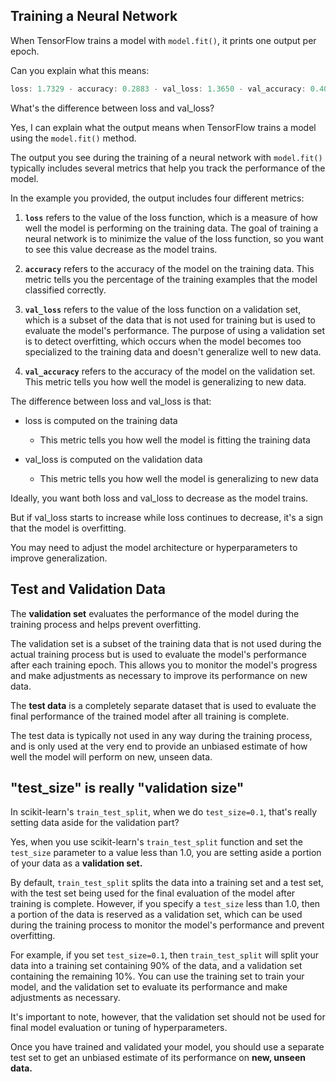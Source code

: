 ## Training a Neural Network

When TensorFlow trains a model with `model.fit()`, it prints one output per epoch.

Can you explain what this means:

```c
loss: 1.7329 - accuracy: 0.2883 - val_loss: 1.3650 - val_accuracy: 0.4048
```

What's the difference between loss and val_loss?

Yes, I can explain what the output means when TensorFlow trains a model using the `model.fit()` method.

The output you see during the training of a neural network with `model.fit()` typically includes several metrics that help you track the performance of the model.

In the example you provided, the output includes four different metrics:

1. **`loss`** refers to the value of the loss function, which is a measure of how well the model is performing on the training data. The goal of training a neural network is to minimize the value of the loss function, so you want to see this value decrease as the model trains.

2. **`accuracy`** refers to the accuracy of the model on the training data. This metric tells you the percentage of the training examples that the model classified correctly.

3. **`val_loss`** refers to the value of the loss function on a validation set, which is a subset of the data that is not used for training but is used to evaluate the model's performance. The purpose of using a validation set is to detect overfitting, which occurs when the model becomes too specialized to the training data and doesn't generalize well to new data.

4. **`val_accuracy`** refers to the accuracy of the model on the validation set. This metric tells you how well the model is generalizing to new data.

The difference between loss and val\_loss is that:

* loss is computed on the training data
    * This metric tells you how well the model is fitting the training data

* val\_loss is computed on the validation data
    * This metric tells you how well the model is generalizing to new data

Ideally, you want both loss and val\_loss to decrease as the model trains.

But if val\_loss starts to increase while loss continues to decrease, it's a sign that the model is overfitting.

You may need to adjust the model architecture or hyperparameters to improve generalization.

## Test and Validation Data

The **validation set** evaluates the performance of the model during the training process and helps prevent overfitting.

The validation set is a subset of the training data that is not used during the actual training process but is used to evaluate the model's performance after each training epoch. This allows you to monitor the model's progress and make adjustments as necessary to improve its performance on new data.

The **test data** is a completely separate dataset that is used to evaluate the final performance of the trained model after all training is complete.

The test data is typically not used in any way during the training process, and is only used at the very end to provide an unbiased estimate of how well the model will perform on new, unseen data.

## "test\_size" is really "validation size"

In scikit-learn's `train_test_split`, when we do `test_size=0.1`, that's really setting data aside for the validation part?

Yes, when you use scikit-learn's `train_test_split` function and set the `test_size` parameter to a value less than 1.0, you are setting aside a portion of your data as a **validation set.**

By default, `train_test_split` splits the data into a training set and a test set, with the test set being used for the final evaluation of the model after training is complete. However, if you specify a `test_size` less than 1.0, then a portion of the data is reserved as a validation set, which can be used during the training process to monitor the model's performance and prevent overfitting.

For example, if you set `test_size=0.1`, then `train_test_split` will split your data into a training set containing 90% of the data, and a validation set containing the remaining 10%. You can use the training set to train your model, and the validation set to evaluate its performance and make adjustments as necessary.

It's important to note, however, that the validation set should not be used for final model evaluation or tuning of hyperparameters.

Once you have trained and validated your model, you should use a separate test set to get an unbiased estimate of its performance on **new, unseen data.**

<br>
